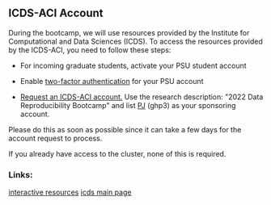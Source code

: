  ## ICDS-ACI Account

During the bootcamp, we will use resources provided by the Institute for Computational and Data Sciences (ICDS). To access the resources provided by the ICDS-ACI, you need to follow these steps:

* For incoming graduate students, activate your PSU student account

* Enable [two-factor authentication](https://accounts.psu.edu/2fa) for your PSU account

* [Request an ICDS-ACI account.](https://accounts.aci.ics.psu.edu/) Use the research description: "2022 Data Reproducibility Bootcamp" and list [PJ](https://science.psu.edu/bio/people/ghp3) (ghp3) as your sponsoring account.

Please do this as soon as possible since it can take a few days for the account request to process.

If you already have access to the cluster, none of this is required. 

### Links:

[interactive resources](https://portal.aci.ics.psu.edu/)
[icds main page](https://www.icds.psu.edu/)